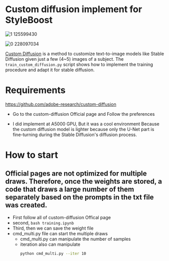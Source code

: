 # Custom diffusion implement for StyleBoost
![1 125599430](https://github.com/matrix215/custom-diffusion_implement-for-StyleBoost/assets/101815603/85879556-5080-44f3-bc9f-ee82cd09fc88)

![0 228097034](https://github.com/matrix215/custom-diffusion_implement-for-StyleBoost/assets/101815603/26c83ac9-1c07-43e8-936a-a7d1615dd5ac)

[Custom Diffusion](https://arxiv.org/abs/2212.04488) is a method to customize text-to-image models like Stable Diffusion given just a few (4~5) images of a subject.
The `train_custom_diffusion.py` script shows how to implement the training procedure and adapt it for stable diffusion.

# Requirements

https://github.com/adobe-research/custom-diffusion

- Go to the custom-diffusion Official page and Follow the preferences

- I did implement at A5000 GPU, But it was a cool environment Because the custom diffusion model is lighter because only the U-Net part is fine-turning during the Stable Diffusion's diffusion process. 

# How to start
## Official pages are not optimized for multiple draws. Therefore, once the weights are stored, a code that draws a large number of them separately based on the prompts in the txt file was created.
- First follow all of custom-diffusion Offical page
- second, ```bash training.ipynb```
- Third, then we can save the weight file
- cmd_multi.py file can start the multiple draws
  - cmd_multi.py can manipulate the number of samples
  - iteration also can manipulate
    ```bash
    python cmd_multi.py --iter 10
    ```
